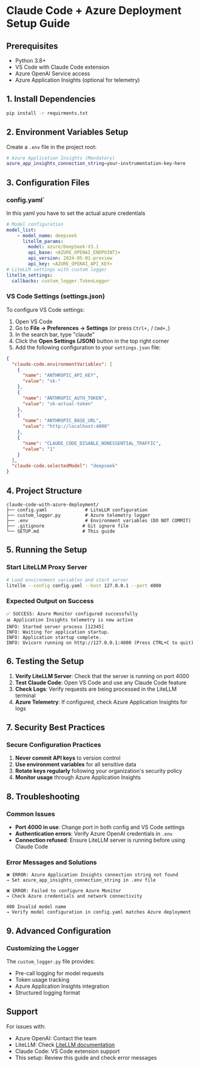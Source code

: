 # Claude Code + Azure Deployment Setup Guide

## Prerequisites

- Python 3.8+
- VS Code with Claude Code extension
- Azure OpenAI Service access
- Azure Application Insights (optional for telemetry)

## 1. Install Dependencies

```bash
pip install -r requirments.txt
```


## 2. Environment Variables Setup

Create a `.env` file in the project root:

```bash
# Azure Application Insights (Mendatory)
azure_app_insights_connection_string=your-instrumentation-key-here

```

## 3. Configuration Files

### config.yaml`

In this yaml you have to set the actual azure credentials

```yaml
# Model configuration
model_list:
    - model_name: deepseek
      litellm_params:
        model: azure/DeepSeek-V3.1
        api_base: <AZURE_OPENAI_ENDPOINT}>
        api_version: 2024-05-01-preview
        api_key: <AZURE_OPENAI_API_KEY>
# LiteLLM settings with custom logger
litellm_settings:
  callbacks: custom_logger.TokenLogger
```

### VS Code Settings (settings.json)

To configure VS Code settings:

1. Open VS Code
2. Go to **File → Preferences → Settings** (or press `Ctrl+,` / `Cmd+,`)
3. In the search bar, type "claude"
4. Click the **Open Settings (JSON)** button in the top right corner
5. Add the following configuration to your `settings.json` file:

```json
{
  "claude-code.environmentVariables": [
    {
      "name": "ANTHROPIC_API_KEY",
      "value": "sk-"
    },
    {
      "name": "ANTHROPIC_AUTH_TOKEN",
      "value": "sk-actual-token"
    },
    {
      "name": "ANTHROPIC_BASE_URL",
      "value": "http://localhost:4000"
    },
    {
      "name": "CLAUDE_CODE_DISABLE_NONESSENTIAL_TRAFFIC",
      "value": "1"
    }
  ],
  "claude-code.selectedModel": "deepseek"
}
```


## 4. Project Structure

```
claude-code-with-azure-deployment/
├── config.yaml              # LiteLLM configuration
├── custom_logger.py         # Azure telemetry logger
├── .env                     # Environment variables (DO NOT COMMIT)
├── .gitignore              # Git ignore file
└── SETUP.md                # This guide
```

## 5. Running the Setup

### Start LiteLLM Proxy Server

```bash
# Load environment variables and start server
litellm --config config.yaml --host 127.0.0.1 --port 4000
```

### Expected Output on Success

```
✅ SUCCESS: Azure Monitor configured successfully
📊 Application Insights telemetry is now active
INFO: Started server process [12345]
INFO: Waiting for application startup.
INFO: Application startup complete.
INFO: Uvicorn running on http://127.0.0.1:4000 (Press CTRL+C to quit)
```

## 6. Testing the Setup

1. **Verify LiteLLM Server**: Check that the server is running on port 4000
2. **Test Claude Code**: Open VS Code and use any Claude Code feature
3. **Check Logs**: Verify requests are being processed in the LiteLLM terminal
4. **Azure Telemetry**: If configured, check Azure Application Insights for logs

## 7. Security Best Practices

### Secure Configuration Practices

1. **Never commit API keys** to version control
2. **Use environment variables** for all sensitive data
3. **Rotate keys regularly** following your organization's security policy
4. **Monitor usage** through Azure Application Insights

## 8. Troubleshooting

### Common Issues

- **Port 4000 in use**: Change port in both config and VS Code settings
- **Authentication errors**: Verify Azure OpenAI credentials in `.env`
- **Connection refused**: Ensure LiteLLM server is running before using Claude Code

### Error Messages and Solutions

```
❌ ERROR: Azure Application Insights connection string not found
→ Set azure_app_insights_connection_string in .env file

❌ ERROR: Failed to configure Azure Monitor
→ Check Azure credentials and network connectivity

400 Invalid model name
→ Verify model configuration in config.yaml matches Azure deployment
```

## 9. Advanced Configuration

### Customizing the Logger

The `custom_logger.py` file provides:
- Pre-call logging for model requests
- Token usage tracking
- Azure Application Insights integration
- Structured logging format


## Support

For issues with:
- Azure OpenAI: Contact the team
- LiteLLM: Check [LiteLLM documentation](https://docs.litellm.ai/)
- Claude Code: VS Code extension support
- This setup: Review this guide and check error messages
